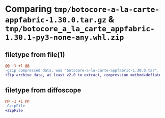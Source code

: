 # Comparing `tmp/botocore-a-la-carte-appfabric-1.30.0.tar.gz` & `tmp/botocore_a_la_carte_appfabric-1.30.1-py3-none-any.whl.zip`

## filetype from file(1)

```diff
@@ -1 +1 @@
-gzip compressed data, was "botocore-a-la-carte-appfabric-1.30.0.tar", last modified: Tue Jul  4 01:44:12 2023, max compression
+Zip archive data, at least v2.0 to extract, compression method=deflate
```

## filetype from diffoscope

```diff
@@ -1 +1 @@
-GzipFile
+ZipFile
```

